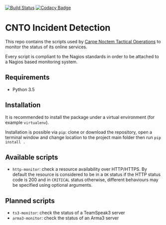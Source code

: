 [![Build Status](https://travis-ci.org/CntoDev/monitoring-scripts.svg?branch=dev)](https://travis-ci.org/CntoDev/monitoring-scripts)
[![Codacy Badge](https://api.codacy.com/project/badge/Grade/99618c1812b541af8fe600cebe4ecbef)](https://www.codacy.com/app/enricoghdn/monitoring-scripts?utm_source=github.com&amp;utm_medium=referral&amp;utm_content=CntoDev/monitoring-scripts&amp;utm_campaign=Badge_Grade)

# CNTO Incident Detection
This repo contains the scripts used by [Carpe Noctem Tactical Operations](http://www.carpenoctem.co) to monitor the status of its online services.

Every script is compliant to the Nagios standards in order to be attached to a Nagios based monitoring system.

## Requirements
 - Python 3.5

## Installation
It is recommended to install the package under a virtual environment (for example `virtualenv`).

Installation is possible via `pip`: clone or download the repository, open a terminal window and change location to the project main folder then run
`pip install .`

## Available scripts

 - `http-monitor`: check a resource availability over HTTP/HTTPS. By default the resource is considered to be in a `OK` status if the HTTP status code is 200 and in `CRITICAL` status otherwise, different behaviours may be specified using optional arguments.

## Planned scripts

 - `ts3-monitor`: check the status of a TeamSpeak3 server
 - `arma3-monitor`: check the status of an Arma3 server